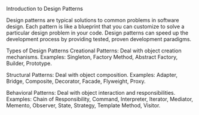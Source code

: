 Introduction to Design Patterns

Design patterns are typical solutions to common problems in software design. Each pattern is like a blueprint that you can customize to solve a particular design problem in your code. Design patterns can speed up the development process by providing tested, proven development paradigms.

Types of Design Patterns
Creational Patterns: Deal with object creation mechanisms.
Examples: Singleton, Factory Method, Abstract Factory, Builder, Prototype.

Structural Patterns: Deal with object composition.
Examples: Adapter, Bridge, Composite, Decorator, Facade, Flyweight, Proxy.

Behavioral Patterns: Deal with object interaction and responsibilities.
Examples: Chain of Responsibility, Command, Interpreter, Iterator, Mediator, Memento, Observer, State, Strategy, Template Method, Visitor.
